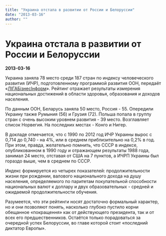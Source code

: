 ```yaml
---
title: "Украина отстала в развитии от России и Белоруссии"
date: "2013-03-16"
author: ""
---
```


# Украина отстала в развитии от России и Белоруссии

**2013-03-16** 

Украина заняла 78 место среди 187 стран по индексу человеческого развития (ИЧР), подготовленному программой развития ООН, передаёт «[ЛIГАБiзнесIнформ](http://liga.net/)». Рейтинг отражает результаты измерения национальных достижений в области здоровья, образования и доходов населения.

По данным ООН, Беларусь заняла 50 место, Россия - 55. Опередили Украину также Румыния (56) и Грузия (72). Польша попала в группу стран с очень высоким уровнем развития - 39 место. Возглавляет список Норвегия. На последних местах - Конго и Нигер.

В докладе отмечается, что с 1990 по 2012 год ИЧР Украины вырос с 0,714 до 0,740 - на 4%, или в среднем приблизительно на 0,2% в год. При этом, правда, желательно помнить, что СССР в индексе, опубликованном в 1990 году и отражающем результаты 1988 года, занимал 24 место, отставая от США на 7 пунктов, а ИЧРП Украины был гораздо выше, чем в среднем по СССР.

Индекс формируется из четырех показателей: продолжительности жизни при рождении, валового национального дохода на душу населения, определяемого по паритетам покупательной способности национальных валют к доллару и двух образовательных - средней и ожидаемой продолжительности обучения.

Разумеется, что эти рейтинги носят достаточно формальный характер, но и они позволяют понять, насколько глубоко пустило корни обещанное «покращення» как от действующего президента, так и от всех его предшественников. Остаётся только порадоваться за очередной успех Белоруссии, во главе которой стоит «последний диктатор Европы».